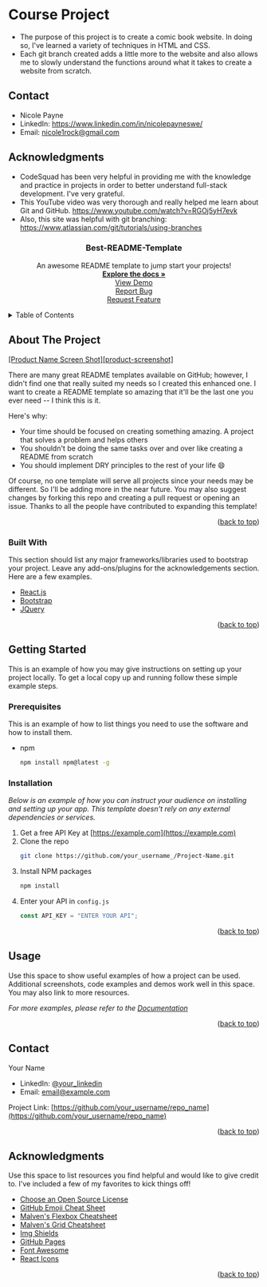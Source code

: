 # Course Project
- The purpose of this project is to create a comic book website. In doing so, I've learned a variety of techniques in HTML and CSS.
- Each git branch created adds a little more to the website and also allows me to slowly understand the functions around what it takes to create a website from scratch.

## Contact
- Nicole Payne
- LinkedIn: https://www.linkedin.com/in/nicolepayneswe/
- Email: nicole1rock@gmail.com

## Acknowledgments
- CodeSquad has been very helpful in providing me with the knowledge and practice in projects in order to better understand full-stack development. I've very grateful.
- This YouTube video was very thorough and really helped me learn about Git and GitHub. https://www.youtube.com/watch?v=RGOj5yH7evk
- Also, this site was helpful with git branching: https://www.atlassian.com/git/tutorials/using-branches

<div id="top"></div>

<!-- PROJECT LOGO -->
<div style="text-align: center;">

  <h3 style="text-align: center;">Best-README-Template</h3>

  <p style="text-align: center;">
    An awesome README template to jump start your projects!
    <br />
    <a href="https://github.com/othneildrew/Best-README-Template"><strong>Explore the docs »</strong></a>
    <br />
    <a href="https://github.com/othneildrew/Best-README-Template">View Demo</a>
    <br>
    <a href="https://github.com/othneildrew/Best-README-Template/issues">Report Bug</a>
    <br>
    <a href="https://github.com/othneildrew/Best-README-Template/issues">Request Feature</a>
  </p>
</div>

<!-- TABLE OF CONTENTS -->
<details>
  <summary>Table of Contents</summary>
  <ol>
    <li>
      <a href="#about-the-project">About The Project</a>
      <ul>
        <li><a href="#built-with">Built With</a></li>
      </ul>
    </li>
    <li>
      <a href="#getting-started">Getting Started</a>
      <ul>
        <li><a href="#prerequisites">Prerequisites</a></li>
        <li><a href="#installation">Installation</a></li>
      </ul>
    </li>
    <li><a href="#usage">Usage</a></li>
    <li><a href="#contact">Contact</a></li>
    <li><a href="#acknowledgments">Acknowledgments</a></li>
  </ol>
</details>

<!-- ABOUT THE PROJECT -->

## About The Project

<!-- Insert a project screenshot here -->

[[Product Name Screen Shot][product-screenshot]](https://example.com)

There are many great README templates available on GitHub; however, I didn't find one that really suited my needs so I created this enhanced one. I want to create a README template so amazing that it'll be the last one you ever need -- I think this is it.

Here's why:

- Your time should be focused on creating something amazing. A project that solves a problem and helps others
- You shouldn't be doing the same tasks over and over like creating a README from scratch
- You should implement DRY principles to the rest of your life :smile:

Of course, no one template will serve all projects since your needs may be different. So I'll be adding more in the near future. You may also suggest changes by forking this repo and creating a pull request or opening an issue. Thanks to all the people have contributed to expanding this template!

<p style="text-align: right;">(<a href="#top">back to top</a>)</p>

### Built With

This section should list any major frameworks/libraries used to bootstrap your project. Leave any add-ons/plugins for the acknowledgements section. Here are a few examples.

<!-- Add more if your technologies are not listed -->
<!-- Comment (or remove) the ones you are not using yet -->

- [React.js](https://reactjs.org/)
- [Bootstrap](https://getbootstrap.com)
- [JQuery](https://jquery.com)
  <!-- - [Vue.js](https://vuejs.org/) -->
  <!-- - [Angular](https://angular.io/) -->
  <!-- - [Svelte](https://svelte.dev/) -->

<p style="text-align: right;">(<a href="#top">back to top</a>)</p>

<!-- GETTING STARTED -->

## Getting Started

This is an example of how you may give instructions on setting up your project locally. To get a local copy up and running follow these simple example steps.

### Prerequisites

This is an example of how to list things you need to use the software and how to install them.

- npm
  ```sh
  npm install npm@latest -g
  ```

### Installation

_Below is an example of how you can instruct your audience on installing and setting up your app. This template doesn't rely on any external dependencies or services._

1. Get a free API Key at [https://example.com](https://example.com)
2. Clone the repo
   ```sh
   git clone https://github.com/your_username_/Project-Name.git
   ```
3. Install NPM packages
   ```sh
   npm install
   ```
4. Enter your API in `config.js`
   ```js
   const API_KEY = "ENTER YOUR API";
   ```

<p style="text-align: right;">(<a href="#top">back to top</a>)</p>

<!-- USAGE EXAMPLES -->

## Usage

Use this space to show useful examples of how a project can be used. Additional screenshots, code examples and demos work well in this space. You may also link to more resources.

_For more examples, please refer to the [Documentation](https://example.com)_

<p style="text-align: right;">(<a href="#top">back to top</a>)</p>

<!-- CONTACT -->

## Contact

Your Name

- LinkedIn: [@your_linkedin](https://linkedin.com/in/your_username)
- Email: email@example.com

Project Link: [https://github.com/your_username/repo_name](https://github.com/your_username/repo_name)

<p style="text-align: right;">(<a href="#top">back to top</a>)</p>

<!-- ACKNOWLEDGMENTS -->

## Acknowledgments

Use this space to list resources you find helpful and would like to give credit to. I've included a few of my favorites to kick things off!

- [Choose an Open Source License](https://choosealicense.com)
- [GitHub Emoji Cheat Sheet](https://www.webpagefx.com/tools/emoji-cheat-sheet)
- [Malven's Flexbox Cheatsheet](https://flexbox.malven.co/)
- [Malven's Grid Cheatsheet](https://grid.malven.co/)
- [Img Shields](https://shields.io)
- [GitHub Pages](https://pages.github.com)
- [Font Awesome](https://fontawesome.com)
- [React Icons](https://react-icons.github.io/react-icons/search)

<p style="text-align: right;">(<a href="#top">back to top</a>)</p>
